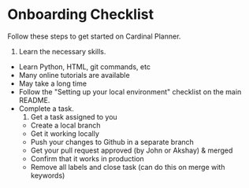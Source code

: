 # Onboarding Checklist

Follow these steps to get started on Cardinal Planner.

1. Learn the necessary skills.
  - Learn Python, HTML, git commands, etc
  - Many online tutorials are available
  - May take a long time
- Follow the "Setting up your local environment" checklist on the main README.
- Complete a task.
  1. Get a task assigned to you
  - Create a local branch
  - Get it working locally
  - Push your changes to Github in a separate branch
  - Get your pull request approved (by John or Akshay) & merged
  - Confirm that it works in production
  - Remove all labels and close task (can do this on merge with keywords)
